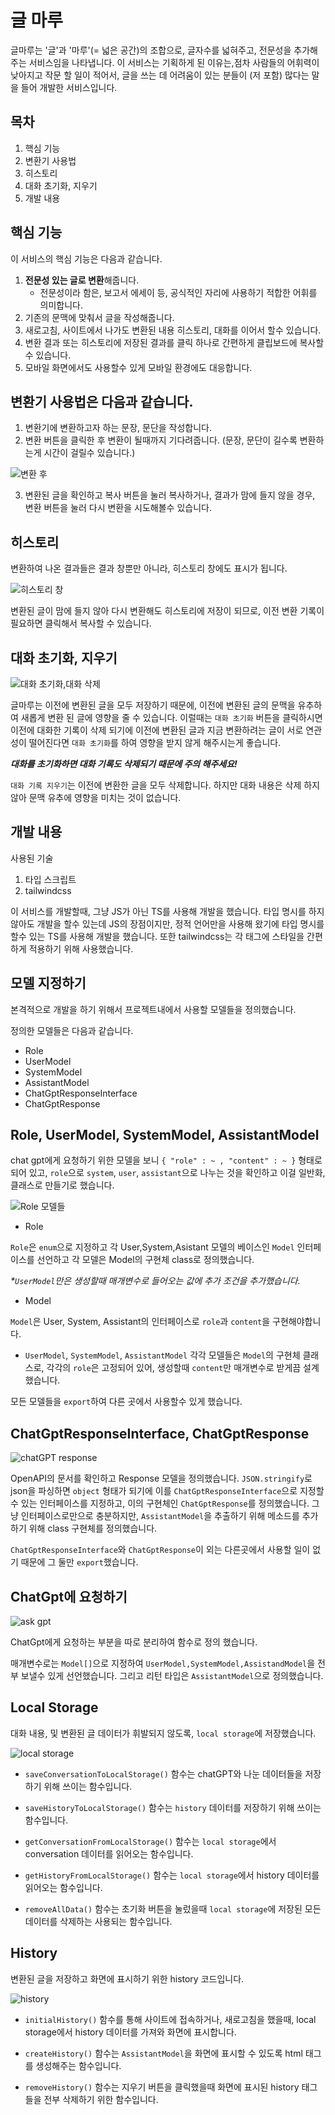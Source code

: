 # 글 마루

글마루는 '글'과 '마루'(= 넓은 공간)의 조합으로, 글자수를 넓혀주고, 전문성을 추가해주는 서비스임을 나타냅니다.
이 서비스는 기획하게 된 이유는,점차 사람들의 어휘력이 낮아지고 작문 할 일이 적어서, 글을 쓰는 데 어려움이 있는 분들이 (저 포함) 많다는 말을 들어 개발한 서비스입니다.

## 목차

1. 핵심 기능
2. 변환기 사용법
3. 히스토리
4. 대화 초기화, 지우기
5. 개발 내용

## 핵심 기능

이 서비스의 핵심 기능은 다음과 같습니다.

1. **전문성 있는 글로 변환**해줍니다.
   - 전문성이라 함은, 보고서 에세이 등, 공식적인 자리에 사용하기 적합한 어휘를 의미합니다.
2. 기존의 문맥에 맞춰서 글을 작성해줍니다.
3. 새로고침, 사이트에서 나가도 변환된 내용 히스토리, 대화를 이어서 할수 있습니다.
4. 변환 결과 또는 히스토리에 저장된 결과를 클릭 하나로 간편하게 클립보드에 복사할 수 있습니다.
5. 모바일 화면에서도 사용할수 있게 모바일 환경에도 대응합니다.

## 변환기 사용법은 다음과 같습니다.

1. 변환기에 변환하고자 하는 문장, 문단을 작성합니다.
2. 변환 버튼을 클릭한 후 변환이 될때까지 기다려줍니다. (문장, 문단이 길수록 변환하는게 시간이 걸릴수 있습니다.)

![변환 후](readme_asset/image-1.png)

3. 변환된 글을 확인하고 복사 버튼을 눌러 복사하거나, 결과가 맘에 들지 않을 경우, 변환 버튼을 눌러 다시 변환을 시도해볼수 있습니다.

## 히스토리

변환하여 나온 결과들은 결과 창뿐만 아니라, 히스토리 창에도 표시가 됩니다.

![히스토리 창](readme_asset/image-2.png)

변환된 글이 맘에 들지 않아 다시 변환해도 히스토리에 저장이 되므로, 이전 변환 기록이 필요하면 클릭해서 복사할 수 있습니다.

## 대화 초기화, 지우기

![대화 초기화,대화 삭제](readme_asset/image-3.png)

글마루는 이전에 변환된 글을 모두 저장하기 때문에, 이전에 변환된 글의 문맥을 유추하여 새롭게 변환 된 글에 영향을 줄 수 있습니다. 이럴때는 `대화 초기화` 버튼을 클릭하시면 이전에 대화한 기록이 삭제 되기에 이전에 변환된 글과 지금 변환하려는 글이 서로 연관성이 떨어진다면 `대화 초기화`를 하여 영향을 받지 않게 해주시는게 좋습니다.

_**대화를 초기화하면 대화 기록도 삭제되기 때문에 주의 해주세요!**_

`대화 기록 지우기`는 이전에 변환한 글을 모두 삭제합니다. 하지만 대화 내용은 삭제 하지 않아 문맥 유추에 영향을 미치는 것이 없습니다.

## 개발 내용

사용된 기술

1. 타입 스크립트
2. tailwindcss

이 서비스를 개발할때, 그냥 JS가 아닌 TS를 사용해 개발을 했습니다. 타입 명시를 하지 않아도 개발을 할수 있는데 JS의 장점이지만, 정적 언어만을 사용해 왔기에 타입 명시를 할수 있는 TS를 사용해 개발을 했습니다. 또한 tailwindcss는 각 태그에 스타일을 간편하게 적용하기 위해 사용했습니다.

## 모델 지정하기

본격적으로 개발을 하기 위해서 프로젝트내에서 사용할 모델들을 정의했습니다.

정의한 모델들은 다음과 같습니다.

- Role
- UserModel
- SystemModel
- AssistantModel
- ChatGptResponseInterface
- ChatGptResponse

## Role, UserModel, SystemModel, AssistantModel

chat gpt에게 요청하기 위한 모델을 보니 `{ "role" : ~ , "content" : ~ }` 형태로 되어 있고, `role`으로 `system`, `user`, `assistant`으로 나누는 것을 확인하고 이걸 일반화, 클래스로 만들기로 했습니다.

![Role 모델들](readme_asset/roles.png)

- Role

`Role`은 `enum`으로 지정하고 각 User,System,Asistant 모델의 베이스인 `Model` 인터페이스를 선언하고 각 모델은 Model의 구현체 class로 정의했습니다.

_\*`UserModel`만은 생성할때 매개변수로 들어오는 값에 추가 조건을 추가했습니다._

- Model

`Model`은 User, System, Assistant의 인터페이스로 `role`과 `content`을 구현해야합니다.

- `UserModel`, `SystemModel`, `AssistantModel`
  각각 모델들은 `Model`의 구현체 클래스로, 각각의 `role`은 고정되어 있어, 생성할때 `content`만 매개변수로 받게끔 설계했습니다.

모든 모델들을 `export`하여 다른 곳에서 사용할수 있게 했습니다.

## ChatGptResponseInterface, ChatGptResponse

![chatGPT response](readme_asset/chatgpt_response_model.png)

OpenAPI의 문서를 확인하고 Response 모델을 정의했습니다. `JSON.stringify`로 json을 파싱하면 `object` 형태가 되기에 이를 `ChatGptResponseInterface`으로 지정할수 있는 인터페이스를 지정하고, 이의 구현체인 `ChatGptResponse`를 정의했습니다.
그냥 인터페이스로만으로 충분하지만, `AssistantModel`을 추출하기 위해 메소드를 추가 하기 위해 class 구현체를 정의했습니다.

`ChatGptResponseInterface`와 `ChatGptResponse`이 외는 다른곳에서 사용할 일이 없기 때문에 그 둘만 `export`했습니다.

## ChatGpt에 요청하기

![ask gpt](readme_asset/ask.png)

ChatGpt에게 요청하는 부분을 따로 분리하여 함수로 정의 했습니다.

매개변수로는 `Model[]`으로 지정하여 `UserModel,SystemModel,AssistandModel`을 전부 보낼수 있게 선언했습니다. 그리고 리턴 타입은 `AssistantModel`으로 정의했습니다.

## Local Storage

대화 내용, 및 변환된 글 데이터가 휘발되지 않도록, `local storage`에 저장했습니다.

![local storage](readme_asset/local_storage.png)

- `saveConversationToLocalStorage()` 함수는 chatGPT와 나눈 데이터들을 저장하기 위해 쓰이는 함수입니다.

- `saveHistoryToLocalStorage()` 함수는 `history` 데이터를 저장하기 위해 쓰이는 함수입니다.

- `getConversationFromLocalStorage()` 함수는 `local storage`에서 conversation 데이터를 읽어오는 함수입니다.

- `getHistoryFromLocalStorage()` 함수는 `local storage`에서 history 데이터를 읽어오는 함수입니다.

- `removeAllData()` 함수는 초기화 버튼을 눌렀을때 `local storage`에 저장된 모든 데이터를 삭제하는 사용되는 함수입니다.

## History

변환된 글을 저장하고 화면에 표시하기 위한 history 코드입니다.

![history](readme_asset/history.png)

- `initialHistory()` 함수를 통해 사이트에 접속하거나, 새로고침을 했을때, local storage에서 history 데이터를 가져와 화면에 표시합니다.

- `createHistory()` 함수는 `AssistantModel`을 화면에 표시할 수 있도록 html 태그를 생성해주는 함수입니다.

- `removeHistory()` 함수는 지우기 버튼을 클릭했을때 화면에 표시된 history 태그들을 전부 삭제하기 위한 함수입니다.
